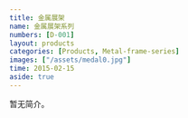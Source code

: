 ```yaml
---
title: 金属展架
name: 金属展架系列
numbers: [D-001]
layout: products
categories: [Products, Metal-frame-series]
images: ["/assets/medal0.jpg"]
time: 2015-02-15
aside: true
---
```


暂无简介。
